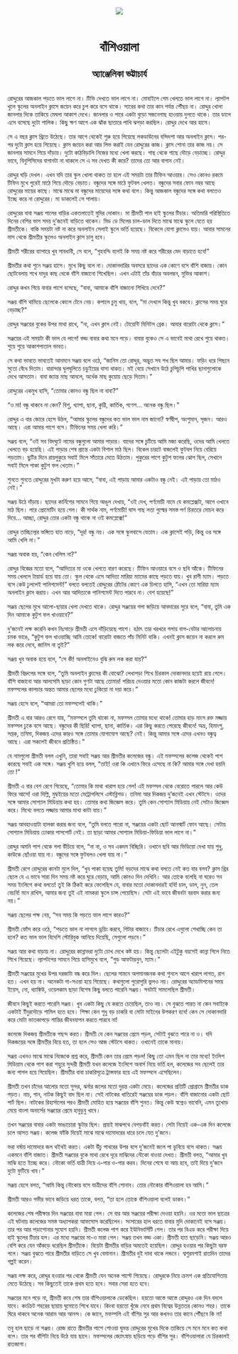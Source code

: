 <div align=center> <img src="../../metadata/images/rabibasariya/বাঁশিওয়ালা-অ্যাঞ্জেলিকা-ভট্টাচার্য.jpg" align="center"></div><br><h1 align=center>বাঁশিওয়ালা</h1>
<h2 align=center>অ্যাঞ্জেলিকা ভট্টাচার্য</h2><br>রোদ্দুরের আজকাল পড়তে ভাল লাগে না। টিভি দেখতে ভাল লাগে না। মোবাইলে গেম খেলতে ভাল লাগে না। ল্যাপটপ খুলে স্কুলের অনলাইন ক্লাসে জয়েন করে চুপ করে বসে থাকে। স্যরের কথা তার কান পর্যন্ত পৌঁছয় না। রোদ্দুর  খোলা জানলার দিকে তাকিয়ে মেঘলা আকাশ দেখে। জানলার ও পারে একটা বুড়ো সজনেগাছ হাওয়ায় দুলতে থাকে। তার ডালে এসে বসেছে দুটো শালিক। কিছু ক্ষণ আগে এক ঝাঁক ছাতারে পাখি ঝগড়া করছিল। রোদ্দুর দেখে আর হাসে।

সে এ বছর ক্লাস থ্রিতে উঠেছে। তার আগে থেকেই শুরু হয়ে গিয়েছে লকডাউনের বন্দিদশা আর অনলাইন ক্লাস। পর-পর দুটো ক্লাস হয়ে গিয়েছে। ক্লাস জয়েন করা আর লিভ করাই যেন রোদ্দুরের কাজ। ক্লাস শোনা তার কাজ নয়। সে জানলার সামনে গিয়ে দাঁড়ায়। দুটো কাঠবিড়ালি নিজের মধ্যে খেলা করছে। গাছ থেকে গাছে দৌড়ে বেড়াচ্ছে। রোদ্দুর ভাবে, বিনুপিসিদের বাগানটা না থাকলে সে এ সব দেখত কী করে? তাদের তো আর বাগান নেই। 

রোদ্দুর ঘড়ি দেখল। এখন যদি তার স্কুল খোলা থাকত তা হলে এই সময়টা তার টিফিন আওয়ার। সেও কোনও রকমে টিফিন মুখে পুরেই মাঠে গিয়ে দৌড়ে বেড়াত। বন্ধুদের সঙ্গে  মাঠে ফুটবল খেলত। বন্ধুদের সবার ফোন নম্বর আছে রোদ্দুরের মায়ের কাছে। মাঝে মাঝে মা বন্ধুদের মায়েদের সঙ্গে কথা বলে। কিন্তু আজকাল বন্ধুদের সঙ্গে কথা বলতেও  ইচ্ছে করে না রোদ্দুরের। মা ডাকলেই সে পালায়।

রোদ্দুরের বাবা সঞ্জয় পালের বাড়ির একতলাতেই মুদির দোকান। মা শ্রীমতী পাল হাই স্কুলের টিচার। অতিমারি পরিস্থিতিতে দিনের বেশির ভাগ সময় দু’জনেই বাড়িতে থাকেন। মিড ডে মিলের চাল-ডাল দিতে মাঝে মাঝে স্কুলে যেতে হয় শ্রীমতীকে। বাকি সময়টা নষ্ট না করে অনলাইন সেলাই স্কুলে ভর্তি হয়েছে। বিকেলে যোগা ক্লাসেও যায়। আবার সামনের মাস থেকে শ্রীমতীর স্কুলেও অনলাইন ক্লাস চালু হবে।

শ্রীমতী শরীরের ব্যাপারে খুব সাবধানী, সে বলে, “গৃহবন্দি বলেই কি সময় নষ্ট করে শরীরের মেদ বাড়াতে হবে!”

শ্রীমতীর কথা শুনে সঞ্জয় হাসে। মুখে কিছু বলে না। দোকানদারির অবসরে ছাদের এক কোণে বসে বাঁশি বাজায়। কোন ছোটবেলায় শখে দাদুর কাছ থেকে বাঁশি বাজানো শিখেছিল। এখন এটাই তাঁর বাঁচার অবলম্বন, মুক্তির আকাশ।

রোদ্দুর কখন গিয়ে বাবার পাশে বসেছে, “বাবা, আমাকে বাঁশি বাজানো শিখিয়ে দেবে?”

সঞ্জয় বাঁশি থামিয়ে ছেলেকে কোলে টেনে নেয়। কপালে চুমু খায়, বলে, “মা দেখলে কিন্তু খুব বকবে। ক্লাসের সময় ঘুরে বেড়াচ্ছ?”

রোদ্দুর সঞ্জয়ের বুকের উপর মাথা রাখে, “না, এখন ক্লাস নেই। টোয়েন্টি মিনিটস ব্রেক। আবার বারোটা থেকে ক্লাস।”

সঞ্জয়ের এই সময়টা কী ভাল যে লাগে! বড্ড বাবার কথা মনে পড়ে। বাবার বুকেও সে এ ভাবেই মাথা রেখে শুয়ে থাকত। শুয়ে শুয়ে আকাশপাতাল ভাবত।

সে কথা ভাবতে ভাবতেই আনমনে সঞ্জয় বলে ওঠে, “জানিস তো রোদ্দুর, অদ্ভুত সব শখ ছিল আমার। ফড়িং ধরে পিছনে সুতো বেঁধে দিতাম। বারান্দার ঘুলঘুলিতে চড়ুইয়ের বাসা থাকত। মই বেয়ে সেখানে উঠে চুপিচুপি পাখির ছানাগুলোকে দেখে আসতাম। বাবা জ্যান্ত মাছ আনলে, অর্ধেক মাছ কুয়োয় ছেড়ে দিতাম।” 

রোদ্দুরের একমুখ হাসি, “তোমার কোনও বন্ধু ছিল না বাবা?”

“ও মা! বন্ধু থাকবে না কেন? বিশু, খ্যাপা, ছানা, কুট্টি, কার্তিক, গণেশ... অনেক বন্ধু ছিল।” 

রোদ্দুর এ বার জোরে হেসে উঠল, “আমার স্কুলের বন্ধুদের কত ভাল ভাল নাম জানো? স্বর্ণদ্বীপ, অংশুমান, সৃজন। আরও আছে। এরা আমার পাশে বসে। টিফিনের সময় খেলা করি।”

সঞ্জয় বলে, “ওই সব বিদঘুটে নামের বন্ধুগুলো আমার পাড়ার। যাদের সঙ্গে চুটিয়ে আমি মজা করেছি, ওদের আমি খেলতে খেলতে বড় হয়েছি। এই পাড়ার শেষ প্রান্তে একটা বিশাল মাঠ ছিল। বিকেল চারটে বাজলেই ফুটবল নিয়ে বেরিয়ে পড়তাম। ছুটির দিনে রায়পুকুরে সবাই মিলে সাঁতারে মেতে উঠতাম। পুকুরের পাশে কুটুশ ফলের ঝোপ ছিল, সেখানে সবাই মিলে পাকা কুটুশ ফল খেতাম।”

শুনতে শুনতে রোদ্দুরের মুখটা করুণ হয়ে আসে, “বাবা, এই পাড়ায় আমার একটাও বন্ধু নেই। এই পাড়ায় তো মাঠও নেই।” 

সঞ্জয় উঠে দাঁড়ায়। ছাদের কার্নিশের সামনে গিয়ে আঙুল দেখায়, “ওই দেখ, পর্ণমোচী নামে যে কমপ্লেক্সটা, আগে ওখানে মাঠ ছিল। পরে প্রোমোটিং হয়ে গেল। কী সার্থক নাম, পর্ণমোচী! ঘাস গাছ লতা গুল্মের সমস্ত পর্ণ চিরতরে মোচন করে দিয়ে... আচ্ছা, রোদ্দুর  তোর একটা বন্ধু থাকে না ওই কমপ্লেক্সে!”

রোদ্দুর তাচ্ছিল্যের ভঙ্গিতে হাত নাড়ে, “দূর! বন্ধু নয়। এক সঙ্গে স্কুলবাসে যেতাম। এক ক্লাসেই পড়ি, কিন্তু ওর সঙ্গে আমি খেলি না।”

সঞ্জয় অবাক হয়, “কেন খেলিস না?”

রোদ্দুর বিজ্ঞের মতো বলে, “আদিত্যর মা ওকে খেলতে বারণ করেছে। টিফিন আওয়ারে বসে ও ছবি আঁকে। টিফিনের সময় খেললে টায়ার্ড হয়ে যায় তো। স্কুল থেকে এসে আদিত্য মারিয়া ম্যামের কাছে পড়তে যায়। খুব রাগী ম্যাম। পড়তে বসে কেউ ঢুললেই পানিশমেন্ট!” বলতে বলতেই রোদ্দুরের ঠোঁটের কোণে এক চিলতে হাসি, “এখন তো মারিয়া ম্যাম অনলাইন ক্লাস করায়। এখন আর আদিত্যকে পানিশমেন্ট দিতে পারবে না। বেশ হয়েছে!”

সঞ্জয় ছেলের মুখে আলো-ছায়ার খেলা দেখতে থাকে। রোদ্দুর সঞ্জয়ের গলা জড়িয়ে আবদারের সুরে বলে, “বাবা, তুমি এক দিন আমাকে কুটুশ ফল খাওয়াবে?”

দু’জনেই লক্ষ করেনি কখন নিঃসাড়ে শ্রীমতী এসে দাঁড়িয়েছে পাশে। হঠাৎ তার খরখরে গলায় বাপ-বেটার আলোচনায় চমক ভাঙে, “কুটুশ ফল খাওয়াচ্ছি আমি তোকে! বারোটা বাজতে পাঁচ মিনিট বাকি। এখনই ক্লাস জয়েন না করলে রুম লক করে দেবে, জানিস না তুই?”

সঞ্জয় খুব অবাক হয়ে বলে, “সে কী! অনলাইনেও বুঝি রুম লক করা যায়?”

শ্রীমতী বিদ্রুপের সঙ্গে বলে, “তুমি অনলাইন ক্লাসের কী বোঝো? লেখাপড়া শিখে চিরকাল দোকানদার হয়েই রয়ে গেলে। বাঁশি বাজানো আর আলসেমি ছাড়া কোন গুণটা আছে তোমার! পরিচয় দেওয়ার মতো কোন কাজটা করলে জীবনে! মফস্সলের কালচার অন্তত আমার ছেলের মধ্যে ঢুকিয়ো না দয়া করে।”

সঞ্জয় হেসে বলে, “আমরা তো মফস্সলেই থাকি।”

শ্রীমতী এ বার আরও রেগে যায়, “মফস্সলে তুমি থাকো না, মফস্সল তোমার মধ্যে থাকে! তোমার হাড় মাংস রক্ত মজ্জায় মফস্সল ঢুকে বসে আছে। বন্ধুদের কী ছিরি! খ্যাপা, ছানা, কার্তিক। এরা কিছু করতে পেরেছে জীবনে! অভ্র, হিমাংশু, সপ্তক, তনিমা, দিকজয় এদের কারও সঙ্গে তোমার যোগাযোগ আছে? নেই। কিন্তু আমার সঙ্গে এদের এখনও বন্ধুত্ব আছে। এরা সকলেই জীবনে প্রতিষ্ঠিত।” 

যে নামগুলো শ্রীমতী বলল এখুনি, তারা সবাই সঞ্জয় আর শ্রীমতীর কলেজের বন্ধু। এই মফস্সলের কলেজ থেকেই পাশ করেছে সবাই এক সঙ্গে। সঞ্জয় খুশি হয়ে বলল, “তাই! ওরা কি এখানে ফিরে এসেছে না কি? আমার সঙ্গে দেখা হয়নি তো !”

শ্রীমতী এ বার বেশ রেগে গিয়েছে, “তোমার কি মাথা খারাপ হয়ে গেল! এই মফস্সল থেকে বেরোতে পারলে আর কেউ ফিরে আসে! ওরা দিল্লি, মুম্বইয়ের মতো মেট্রোপলিসে এস্টাব্লিশড। তনিমা আর দিকজয় দু’জনেই এখন স্টেটসে। ওদের সঙ্গে আমার সোশ্যাল মিডিয়ায় কথা হয়। তোমার কথা জিজ্ঞেস করে। তুমি কেন সোশ্যাল মিডিয়ায় নেই সেটাও জিজ্ঞেস করে। মিথ্যে বলতে লজ্জায় আমার মাথা কাটা যায়।” 

সঞ্জয় আবহাওয়াটা হালকা করার জন্য বলে, “তুমি বলতে পারো না, সঞ্জয়ের একটা ছোট আনস্মার্ট ফোন আছে। সেটায় সোশ্যাল মিডিয়ায় ঢোকার পাসপোর্ট নেই। তা ছাড়া আমার সোশ্যাল মিডিয়া-ফিডিয়া ভাল লাগে না।”

রোদ্দুর অমনি পাশ থেকে গলা উঁচিয়ে বলে, “না না, ও সব একদম বিচ্ছিরি। ওখানে ছবি আর ভিডিয়ো দেখা যায় শুধু, কাউকে ছোঁওয়া যায় না। বন্ধুদের সঙ্গে ফুটবলও খেলা যায় না।” 

শ্রীমতী রেগে রোদ্দুরের কানটা মুলে দিল, “খুব পাকা হয়েছ তুমি! বড়দের মাঝে কথা বলতে নেই কত বার বলব? ক্লাস থ্রির ছেলে যে এ ভাবে সারা দিন সময় নষ্ট করে ঘুরে বেড়ায়, আমি কোনও দিন দেখিনি। আর তোকে বলেছি না ঘরেও সব সময় ইংলিশে কথা বলতে! তুই কি ঠিকই করে ফেলেছিস যে, বাবার মতো দোকানদারই হবি! চাল, ডাল, নুন, তেল বেচবি! মনে রাখিস, আমার জন্য তুই এই নামকরা স্কুলে চান্স পেয়েছিস। সেটা এই ভাবে জীবনটা বরবাদ করার জন্য নয়।”

সঞ্জয় ছেলের পক্ষ নেয়, “সব সময় কি পড়তে ভাল লাগে কারও?”

শ্রীমতী ফোঁস করে ওঠে, “পড়তে ভাল না লাগলে ড্রয়িং করবে, গিটার বাজাবে। টিচার রেখে এগুলো শেখাচ্ছি কেন তা হলে? কত ভাল ভাল বিদেশি স্টোরিবুক আনিয়ে  দিয়েছি, সেগুলো পড়বে।”

সঞ্জয় আর কথা বাড়ায় না। রোদ্দুরের কান্নাভরা দুটো চোখ দেখে কষ্ট হয়। কিন্তু ছেলেটা এইটুকু বয়সেই কান্না গিলে নিতে শিখে গিয়েছে। ল্যাপটপের সামনে গিয়ে হাসিমুখে বলে, “গুড আফটারনুন, ম্যাম।”  

শ্রীমতী সঞ্জয়ের মুখের উপর দরজাটা বন্ধ করে দিল। ছেলের সামনে অপমানজনক কথা শুনলে আগে খারাপ লাগত, রাগ হত। এখন হয় না। অনেকটা গা-সওয়া হয়ে গিয়েছে। কথাগুলো পুরোপুরি ভুলও নয়। রোদ্দুরের অ্যাডমিশনের সময় ইয়েস, নো, থ্যাঙ্কিউ, ওয়েলকাম ছাড়া বিশেষ কিছু বলতে পারেনি সঞ্জয়। সবটাই সামলেছিল শ্রীমতী।

জীবনে কিছুই করতে পারেনি সঞ্জয়। খুব একটা কিছু যে করতে চেয়েছিল, তাও নয়। সে বুঝতে পারত না কেন সবাইকে একটাই ইঁদুরদৌড়ে শামিল হতে হবে। শিক্ষা কেন শুধু বড় চাকরি বা মোটা মাইনের উপকরণ হবে! কেন সে দোকানদারি করে মোটা ভাতকাপড়ে শান্তির জীবনযাপন করতে পারবে না! 

কলেজে দিকজয় শ্রীমতীকে পছন্দ করত। শ্রীমতী যে কেন সঞ্জয়ের প্রেমে পড়ল, সেটাই  বুঝতে পারে না ও। যদি দিকজয়ের সঙ্গে শ্রীমতীর বিয়ে হত, তা হলে সেও আজ স্টেটসে থাকত। ওখানেই তাকে মানায়।

সঞ্জয় এখনও মাঝে মাঝে নিজেকে প্রশ্ন করে, শ্রীমতী কেন তার প্রেমে পড়ল! কিছু তো এমন ছিল না তার মধ্যে! ইংলিশ মিডিয়াম থেকে পাশ করা শহুরে সুন্দরী শ্রীমতী যখন কলেজে ইংলিশে অনার্স নিয়ে ভর্তি হল, কলেজের সব ছেলেই তার জন্য পাগল হয়ে গিয়েছিল। শ্রীমতীর বাবা চাকরিসূত্রে ট্রান্সফার হয়ে এই মফস্সলে এসেছিলেন।

শ্রীমতী তখন চাঁদের আলোর মতো  সুন্দর, ঝর্নার জলের মতো দুরন্ত একটা মেয়ে। কলেজের প্রতিটি প্রোগ্রামে শ্রীমতীর ডাক পড়ত। নাচ, গান, নাটক কিছুই বাদ ছিল না। সেই নাটকের খাতিরেই সঞ্জয়ের ডাক পড়ল। বাঁশি বাজানোর একটা ছোট পার্ট ছিল। নাটকের রিহার্সালের পরও শ্রীমতী মোহিত হয়ে সঞ্জয়ের বাঁশি শুনত। কিন্তু কেউ স্বপ্নেও ভাবেনি, এমন তুখোড় মেয়ে বাংলা অনার্সের সঞ্জয়ের প্রেমে হাবুডুবু খাবে।

তখন সঞ্জয়ের বাবার একটা ভাঙাচোরা স্কুটার ছিল। প্রায়ই মাঝপথে বেগড়বাঁই করত। সেটা নিয়েই এক-এক দিন কলেজে চলে আসত সঞ্জয়। কলেজ ফাঁকি দিয়েই মাঝে মাঝে দামোদরের ধারে চলে যেত দু’জনে।

ভরা বর্ষায় দামোদরে জল থইথই করত। একটা উঁচু পাথরের উপর বসে দু’জনেই জলে পা ডুবিয়ে বসে থাকত। সঞ্জয় একমনে বাঁশি বাজাত। শ্রীমতী সঞ্জয়ের বুকে মাথা রেখে দূরে মাঝিদের নৌকো বাওয়া দেখত। শ্রীমতী বলত, “আমার খুব মাঝি হতে ইচ্ছে করে। নৌকো ভর্তি যাত্রী নিয়ে এ-পার ও-পার করব। দিনের শেষে যা আয় হবে, তাই দিয়ে দু’জনে দুটো ফুটিয়ে খাব।”

সঞ্জয় হেসে বলত, “আমি কিন্তু নৌকোয় বসে যাত্রীদের বাঁশি শোনাব। তোর নৌকোর বাঁশিওয়ালা হব আমি।”

শ্রীমতী আরও গভীর ভাবে জড়িয়ে ধরত তাকে, বলত, “তা হলে তোকে বাঁশিওয়ালা বলেই ডাকব।”

কলেজের শেষ পরীক্ষার দিন সঞ্জয়ের বাবা মারা গেল। সে বার আর সঞ্জয়ের পরীক্ষা দেওয়া হয়নি। ওর মতো ভাল ছাত্রের এই ঘটনায় কলেজের সমস্ত অধ্যাপকরা আফসোস করেছিলেন। সংসারের হাল ধরতে বাবার মুদি দোকানেই বসে সঞ্জয়। তার পর আর পড়াশোনার সুযোগ হয়নি। শ্রীমতী কলেজ পাশ করে ইউনিভার্সিটি গেল। তার পর বিএড করে পরীক্ষা দিয়ে হাই স্কুলের টিচার হল। এর মধ্যে সঞ্জয়ের মা-ও মারা গেল। সঞ্জয় তখন বড্ড একা। শ্রীমতী হাত ছাড়েনি। সঞ্জয় আরও বেশি করে যেন আঁকড়ে ধরেছিল শ্রীমতীকে। বিয়েটা শ্রীমতীর বাড়ির অমতেই হয়েছিল। রোদ্দুর হওয়ার পর কিছুটা বরফ গলে। সঞ্জয় বুঝতে পারে শ্রীমতীর বাড়িতে সে খুব বেমানান। শ্রীমতীর দুই দাদা থাকে লন্ডনে। শ্বশুরমশাই রাতদিন তাদের গল্পই করেন।

সঞ্জয় লক্ষ করে, রোদ্দুর হওয়ার পর থেকে শ্রীমতী যেন অনেক পাল্টে গিয়েছে।  রোদ্দুরকে  নিয়ে ক্রমশ এক প্রতিযোগিতায় মেতে উঠেছে। সব কিছুতেই তাকে প্রথম হতে হবে। সবার সেরা হতে হবে।

সঞ্জয়ের মনে পড়ে না, শ্রীমতী কবে শেষ তার বাঁশিওয়ালাকে ডেকেছিল। হয়তো আস্তে আস্তে রোদ্দুরও এক দিন বদলে যাবে। কংক্রিট শহরের ছায়ায় ঘুমোতে শিখে যাবে। কিংবা হয়তো খুঁজে নেবে প্রথম বিশ্বের উন্নততর কোনও শহর। তাকে ঘিরে থাকবে অনেক আরাম আর আনন্দ। কে জানে, মফস্সলি এই বাঁশির সুর আর কখনও তার কানে পৌঁছবে কি না!

তবু হাল ছাড়ে না সঞ্জয়। রোজ রাতে শ্রীমতীর পাশে শোওয়া ঘুমন্ত রোদ্দুরের মুখের দিকে তাকিয়ে সে মনে মনে কত কথা বলে। তার পর বাঁশিটা নিয়ে উঠে যায় ছাদে। মফস্সলের জ্যোৎস্নায় ছড়িয়ে পড়ে বাঁশির সুর। বাঁশিওয়ালারা যে চিরকালই রাতজাগা।